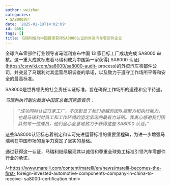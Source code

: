 ```yaml
---
author: weizhan
categories:
- SA8000验厂
date: '2025-01-19T14:02:09'
id: 6561
tags: []
title: 马瑞利成为中国首家获得SA8000认证的外资汽车零部件企业
---
```


全球汽车零部件行业领导者马瑞利宣布中国 13 家目标工厂成功完成 SA8000 审核。这一重大成就标志着马瑞利成为中国第一家获得[ SA8000
认证](https://csrwiki.com/sa8000/sa8000-audit-
process)的外资汽车零部件公司，并突显了马瑞利对其运营尽职调查的承诺，以及致力于遵守工作场所平等和安全的最高标准。

  
SA8000是世界领先的社会责任认证标准，旨在确保工作场所的道德和公平待遇。

_马瑞利执行副总裁兼中国区总裁沉克雷表示：_

>
> _“成功同时认证13家工厂，不仅彰显了我们卓越的团队凝聚力和执行能力，也是马瑞利对员工和工作环境的坚定承诺的最有力证明。我衷心感谢我们团队的每一位成员，他们全心全意地致力于获得这些
> SA8000 认证。”_

这些SA8000认证标志着制定和认可先进运营标准的重要里程碑，为进一步增强马瑞利在中国市场的竞争力奠定了坚实的基础。

通过获得这一认证，马瑞利继续展现其以诚信和尊重全球劳工标准引领汽车零部件行业的承诺。

/<https://www.marelli.com/content/marelli/en/news/marelli-becomes-the-first-
foreign-invested-automotive-components-company-in-china-to-receive-
sa8000-certification.html>

